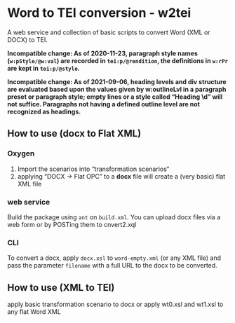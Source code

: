 # Word to TEI conversion - w2tei

A web service and collection of basic scripts to convert Word (XML or DOCX) to TEI.

**Incompatible change: As of 2020-11-23, paragraph style names (`w:pStyle/@w:val`) are recorded in `tei:p/@rendition`,
the definitions in `w:rPr` are kept in `tei:p/@style`.** 

**Incompatible change: As of 2021-09-06, heading levels and div structure are evaluated based upon the values given by
w:outlineLvl in a paragraph preset or paragraph style; empty lines or a style called “Heading \d” will not suffice.
Paragraphs not having a defined outline level are not recognized as headings.**

## How to use (docx to Flat XML)

### Oxygen
1. Import the scenarios into “transformation scenarios“
1. applying “DOCX → Flat OPC” to a **docx** file will create a (very basic) flat XML file

### web service
Build the package using `ant` on `build.xml`. You can upload docx files via a web form or by POSTing them to cnvert2.xql

### CLI
To convert a docx, apply `docx.xsl` to `word-empty.xml` (or any XML file) and pass the parameter `filename` with a full 
  URL to the docx to be converted.
  
## How to use (XML to TEI)
apply basic transformation scenario to docx or apply wt0.xsl and wt1.xsl to any flat Word XML
